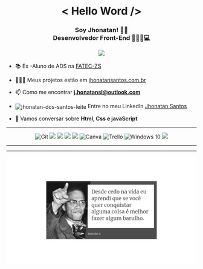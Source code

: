 <h1 align="center">< Hello Word /> </h1>
<h3 align="center"> Soy Jhonatan! 🖖🏽 <br> Desenvolvedor Front-End 👩🏽‍💻💻 </h3>


<p align="center">
<img  src="https://img.shields.io/static/v1?label=English&message=basic&color=C2331A&"/>
</p>

- 📚 Ex -Aluno de ADS na [FATEC-ZS](http://fateczonasul.edu.br/)

- 👩🏽‍💻 Meus projetos estão em [jhonatansantos.com.br](https://github.com/Jhownewmagicwand)

- 📫 Como me encontrar **j.honatansl@outlook.com**

-  <img align="center" src="https://cdn.jsdelivr.net/npm/simple-icons@3.0.1/icons/linkedin.svg" alt="jhonatan-dos-santos-leite" height="20" width="20" /> Entre no meu LinkedIn [Jhonatan Santos](https://www.linkedin.com/in/jhonatan-santos-l/)

- 💬 Vamos conversar sobre **Html, Css e javaScript**


---

<p align="center">
<img alt="Git" src="https://img.shields.io/badge/git%20-%23F05033.svg?&style=for-the-badge&logo=git&logoColor=white"/> <img src="https://img.shields.io/badge/CSS3-1572B6?style=for-the-badge&logo=css3&logoColor=white"> <img src="https://img.shields.io/badge/HTML5-E34F26?style=for-the-badge&logo=html5&logoColor=white"> <img src="https://img.shields.io/badge/JavaScript-F7DF1E?style=for-the-badge&logo=javascript&logoColor=black"> <img src="https://img.shields.io/badge/GitHub-100000?style=for-the-badge&logo=github&logoColor=white">   <img alt="Canva" src="https://img.shields.io/badge/Canva%20-%2300C4CC.svg?&style=for-the-badge&logo=Canva&logoColor=white"/> <img alt="Trello" src="https://img.shields.io/badge/Trello%20-%23026AA7.svg?&style=for-the-badge&logo=Trello&logoColor=white"/> <img alt="Windows 10" src="https://img.shields.io/badge/Windows-0078D6?style=for-the-badge&logo=windows&logoColor=white" /> <img src= "https://img.shields.io/badge/Linux-E34F26?style=for-the-badge&logo=linux&logoColor=black">
</p>

---

---

![](https://github.com/Jhownewmagicwand/Jhownewmagicwand/blob/main/Malcolm_X.png)
